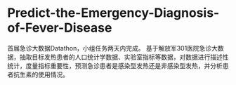 # Predict-the-Emergency-Diagnosis-of-Fever-Disease
首届急诊大数据Datathon，小组任务两天内完成。
基于解放军301医院急诊大数据，抽取目标发热患者的人口统计学数据、实验室指标等数据，对数据进行描述性统计，度量指标重要性，预测急诊患者是感染型发热还是非感染型发热，并分析患者抗生素的使用情况。
